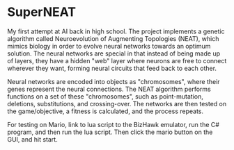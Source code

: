 # SuperNEAT
My first attempt at AI back in high school. 
The project implements a genetic algorithm called Neuroevolution of Augmenting Topologies (NEAT), which mimics biology in order to evolve neural networks towards an optimum solution. The neural networks are special in that instead of being made up of layers, they have a hidden "web" layer where neurons are free to connect wherever they want, forming neural circuits that feed back to each other. 

Neural networks are encoded into objects as "chromosomes", where their genes represent the neural connections. The NEAT algorithm performs functions on a set of these "chromosomes", such as point-mutation, deletions, substitutions, and crossing-over. The networks are then tested on the game/objective, a fitness is calculated, and the process repeats. 

For testing on Mario, link to lua script to the BizHawk emulator, run the C# program, and then run the lua script. Then click the mario button on the GUI, and hit start.
